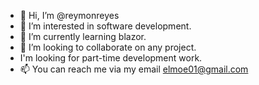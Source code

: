 - 👋 Hi, I’m @reymonreyes
- 👀 I’m interested in software development.
- 🌱 I’m currently learning blazor.
- 💞️ I’m looking to collaborate on any project.
- I'm looking for part-time development work.
- 📫 You can reach me via my email elmoe01@gmail.com

<!---
reymonreyes/reymonreyes is a ✨ special ✨ repository because its `README.md` (this file) appears on your GitHub profile.
You can click the Preview link to take a look at your changes.
--->

